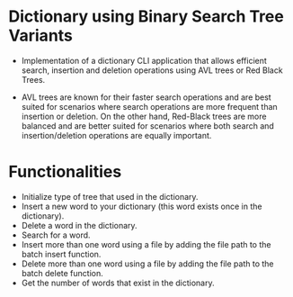 # Dictionary using Binary Search Tree Variants
 
- Implementation of a dictionary CLI application that allows efficient search, insertion and deletion operations using AVL trees or Red Black Trees.

- AVL trees are known for their faster search operations and are best suited for scenarios where search operations are more frequent than insertion or deletion. On the other hand, Red-Black trees are more balanced and are better suited for scenarios where both search and insertion/deletion operations are equally important.

# Functionalities

- Initialize type of tree that used in the dictionary.
- Insert a new word to your dictionary (this word exists once in the dictionary).
- Delete a word in the dictionary.
- Search for a word.
- Insert more than one word using a file by adding the file path to the batch insert function.
- Delete more than one word using a file by adding the file path to the batch delete function.
- Get the number of words that exist in the dictionary.
